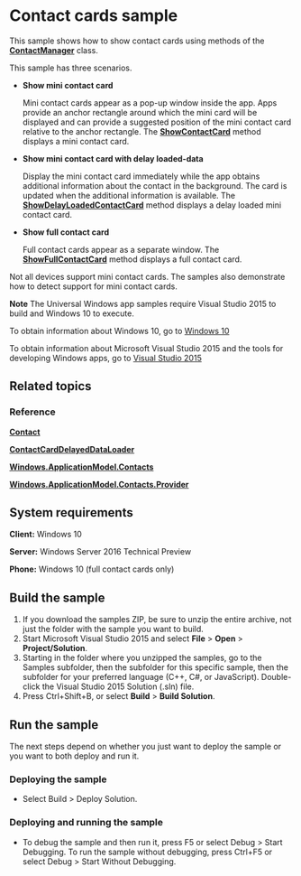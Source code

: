 ﻿<!---
  category: ContactsAndCalendar
--->

# Contact cards sample

This sample shows how to show contact cards using methods of the
[**ContactManager**](https://msdn.microsoft.com/en-us/library/windows/apps/windows.applicationmodel.contacts.contactmanager.aspx)
class.

This sample has three scenarios.

- **Show mini contact card**

  Mini contact cards appear as a pop-up window inside the app.
  Apps provide an anchor rectangle around which the mini card will be displayed
  and can provide a suggested position of the mini contact card relative to the anchor rectangle.
  The [**ShowContactCard**](https://msdn.microsoft.com/en-us/library/windows/apps/windows.applicationmodel.contacts.contactmanager.showcontactcard.aspx)
  method displays a mini contact card.

- **Show mini contact card with delay loaded-data**

  Display the mini contact card immediately
  while the app obtains additional information about the contact in the background.
  The card is updated when the additional information is available.
  The [**ShowDelayLoadedContactCard**](https://msdn.microsoft.com/en-us/library/windows/apps/windows.applicationmodel.contacts.contactmanager.showdelayloadedcontactcard.aspx)
  method displays a delay loaded mini contact card.

- **Show full contact card**

  Full contact cards appear as a separate window.
  The [**ShowFullContactCard**](https://msdn.microsoft.com/en-us/library/windows/apps/windows.applicationmodel.contacts.contactmanager.showfullcontactcard.aspx)
  method displays a full contact card.

Not all devices support mini contact cards.
The samples also demonstrate how to detect support for mini contact cards.

**Note** The Universal Windows app samples require Visual Studio 2015 to build and Windows 10 to execute.
 
To obtain information about Windows 10, go to [Windows 10](http://go.microsoft.com/fwlink/?LinkID=532421)

To obtain information about Microsoft Visual Studio 2015 and the tools for developing Windows apps, go to [Visual Studio 2015](http://go.microsoft.com/fwlink/?LinkID=532422)

## Related topics

### Reference

[**Contact**](http://msdn.microsoft.com/library/windows/apps/br224849)

[**ContactCardDelayedDataLoader**](http://msdn.microsoft.com/library/windows/apps/dn297400)

[**Windows.ApplicationModel.Contacts**](http://msdn.microsoft.com/library/windows/apps/br225002)

[**Windows.ApplicationModel.Contacts.Provider**](http://msdn.microsoft.com/library/windows/apps/br225014)

## System requirements

**Client:** Windows 10

**Server:** Windows Server 2016 Technical Preview

**Phone:** Windows 10 (full contact cards only)

## Build the sample

1. If you download the samples ZIP, be sure to unzip the entire archive, not just the folder with the sample you want to build. 
2. Start Microsoft Visual Studio 2015 and select **File** \> **Open** \> **Project/Solution**.
3. Starting in the folder where you unzipped the samples, go to the Samples subfolder, then the subfolder for this specific sample, then the subfolder for your preferred language (C++, C#, or JavaScript). Double-click the Visual Studio 2015 Solution (.sln) file.
4. Press Ctrl+Shift+B, or select **Build** \> **Build Solution**.

## Run the sample

The next steps depend on whether you just want to deploy the sample or you want to both deploy and run it.

### Deploying the sample

- Select Build > Deploy Solution. 

### Deploying and running the sample

- To debug the sample and then run it, press F5 or select Debug >  Start Debugging. To run the sample without debugging, press Ctrl+F5 or select Debug > Start Without Debugging. 
